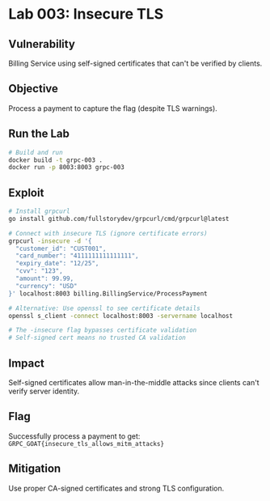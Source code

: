 # Lab 003: Insecure TLS

## Vulnerability
Billing Service using self-signed certificates that can't be verified by clients.

## Objective
Process a payment to capture the flag (despite TLS warnings).

## Run the Lab
```bash
# Build and run
docker build -t grpc-003 .
docker run -p 8003:8003 grpc-003
```

## Exploit
```bash
# Install grpcurl
go install github.com/fullstorydev/grpcurl/cmd/grpcurl@latest

# Connect with insecure TLS (ignore certificate errors)
grpcurl -insecure -d '{
  "customer_id": "CUST001",
  "card_number": "4111111111111111",
  "expiry_date": "12/25",
  "cvv": "123",
  "amount": 99.99,
  "currency": "USD"
}' localhost:8003 billing.BillingService/ProcessPayment

# Alternative: Use openssl to see certificate details
openssl s_client -connect localhost:8003 -servername localhost

# The -insecure flag bypasses certificate validation
# Self-signed cert means no trusted CA validation
```

## Impact
Self-signed certificates allow man-in-the-middle attacks since clients can't verify server identity.

## Flag
Successfully process a payment to get: `GRPC_GOAT{insecure_tls_allows_mitm_attacks}`

## Mitigation
Use proper CA-signed certificates and strong TLS configuration.